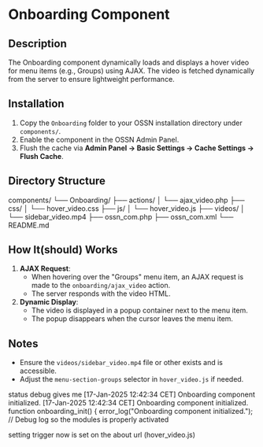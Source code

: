 # Onboarding Component

## Description
The Onboarding component dynamically loads and displays a hover video for menu items (e.g., Groups) using AJAX. The video is fetched dynamically from the server to ensure lightweight performance.

## Installation
1. Copy the `Onboarding` folder to your OSSN installation directory under `components/`.
2. Enable the component in the OSSN Admin Panel.
3. Flush the cache via **Admin Panel → Basic Settings → Cache Settings → Flush Cache**.

## Directory Structure

components/
└── Onboarding/
    ├── actions/
    │   └── ajax_video.php
    ├── css/
    │   └── hover_video.css
    ├── js/
    │   └── hover_video.js
    ├── videos/
    │   └── sidebar_video.mp4
    ├── ossn_com.php
    ├── ossn_com.xml
    └── README.md


## How It(should) Works
1. **AJAX Request**:
   - When hovering over the "Groups" menu item, an AJAX request is made to the `onboarding/ajax_video` action.
   - The server responds with the video HTML.
2. **Dynamic Display**:
   - The video is displayed in a popup container next to the menu item.
   - The popup disappears when the cursor leaves the menu item.

## Notes
- Ensure the `videos/sidebar_video.mp4` file or other exists and is accessible.
- Adjust the `menu-section-groups` selector in `hover_video.js` if needed.

status debug gives me
[17-Jan-2025 12:42:34 CET] Onboarding component initialized.
[17-Jan-2025 12:42:34 CET] Onboarding component initialized.
function onboarding_init() {
    error_log("Onboarding component initialized."); // Debug log
    so the modules is properly activated

setting trigger now is set on the about url (hover_video.js)

